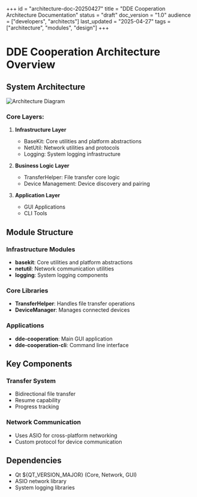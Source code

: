 +++
id = "architecture-doc-20250427"
title = "DDE Cooperation Architecture Documentation"
status = "draft"
doc_version = "1.0"
audience = ["developers", "architects"]
last_updated = "2025-04-27"
tags = ["architecture", "modules", "design"]
+++

# DDE Cooperation Architecture Overview

## System Architecture

![Architecture Diagram]()

### Core Layers:
1. **Infrastructure Layer**
   - BaseKit: Core utilities and platform abstractions
   - NetUtil: Network utilities and protocols
   - Logging: System logging infrastructure

2. **Business Logic Layer**
   - TransferHelper: File transfer core logic
   - Device Management: Device discovery and pairing

3. **Application Layer**
   - GUI Applications
   - CLI Tools

## Module Structure

### Infrastructure Modules
- **basekit**: Core utilities and platform abstractions
- **netutil**: Network communication utilities
- **logging**: System logging components

### Core Libraries
- **TransferHelper**: Handles file transfer operations
- **DeviceManager**: Manages connected devices

### Applications
- **dde-cooperation**: Main GUI application
- **dde-cooperation-cli**: Command line interface

## Key Components

### Transfer System
- Bidirectional file transfer
- Resume capability
- Progress tracking

### Network Communication
- Uses ASIO for cross-platform networking
- Custom protocol for device communication

## Dependencies
- Qt ${QT_VERSION_MAJOR} (Core, Network, GUI)
- ASIO network library
- System logging libraries